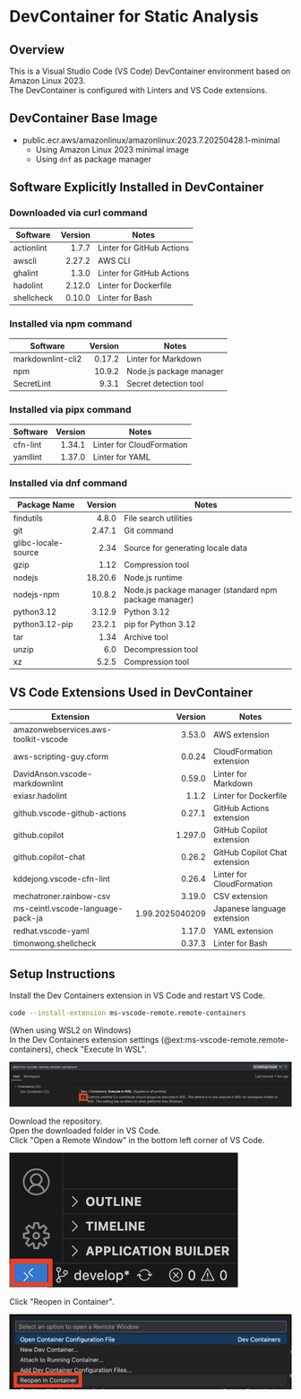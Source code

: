 # DevContainer for Static Analysis

## Overview

This is a Visual Studio Code (VS Code) DevContainer environment based on Amazon Linux 2023.  
The DevContainer is configured with Linters and VS Code extensions.

## DevContainer Base Image

- public.ecr.aws/amazonlinux/amazonlinux:2023.7.20250428.1-minimal
  - Using Amazon Linux 2023 minimal image
  - Using `dnf` as package manager

## Software Explicitly Installed in DevContainer

### Downloaded via curl command

| Software | Version | Notes |
| --- | ---: | --- |
| actionlint | 1.7.7 | Linter for GitHub Actions |
| awscli | 2.27.2 | AWS CLI |
| ghalint | 1.3.0 | Linter for GitHub Actions |
| hadolint | 2.12.0 | Linter for Dockerfile |
| shellcheck | 0.10.0 | Linter for Bash |

### Installed via npm command

| Software | Version | Notes |
| --- | ---: | --- |
| markdownlint-cli2 | 0.17.2 | Linter for Markdown |
| npm | 10.9.2 | Node.js package manager |
| SecretLint | 9.3.1 | Secret detection tool |

### Installed via pipx command

| Software | Version | Notes |
| --- | ---: | --- |
| cfn-lint | 1.34.1 | Linter for CloudFormation |
| yamllint | 1.37.0 | Linter for YAML |

### Installed via dnf command

| Package Name | Version | Notes |
| --- | ---: | --- |
| findutils | 4.8.0 | File search utilities |
| git | 2.47.1 | Git command |
| glibc-locale-source | 2.34 | Source for generating locale data |
| gzip | 1.12 | Compression tool |
| nodejs | 18.20.6 | Node.js runtime |
| nodejs-npm | 10.8.2 | Node.js package manager (standard npm package manager) |
| python3.12 | 3.12.9 | Python 3.12 |
| python3.12-pip | 23.2.1 | pip for Python 3.12 |
| tar | 1.34 | Archive tool |
| unzip | 6.0 | Decompression tool |
| xz | 5.2.5 | Compression tool |

## VS Code Extensions Used in DevContainer

| Extension | Version | Notes |
| --- | ---: | --- |
| amazonwebservices.aws-toolkit-vscode | 3.53.0 | AWS extension |
| aws-scripting-guy.cform | 0.0.24 | CloudFormation extension |
| DavidAnson.vscode-markdownlint | 0.59.0 | Linter for Markdown |
| exiasr.hadolint | 1.1.2 | Linter for Dockerfile |
| github.vscode-github-actions | 0.27.1 | GitHub Actions extension |
| github.copilot | 1.297.0 | GitHub Copilot extension |
| github.copilot-chat | 0.26.2 | GitHub Copilot Chat extension |
| kddejong.vscode-cfn-lint | 0.26.4 | Linter for CloudFormation |
| mechatroner.rainbow-csv | 3.19.0 | CSV extension |
| ms-ceintl.vscode-language-pack-ja | 1.99.2025040209 | Japanese language extension |
| redhat.vscode-yaml | 1.17.0 | YAML extension |
| timonwong.shellcheck | 0.37.3 | Linter for Bash |

## Setup Instructions

Install the Dev Containers extension in VS Code and restart VS Code.

```bash
code --install-extension ms-vscode-remote.remote-containers
```

(When using WSL2 on Windows)  
In the Dev Containers extension settings (@ext:ms-vscode-remote.remote-containers), check "Execute In WSL".  

![Open a Remote Window](./images/VSCode_image_01.png)  

Download the repository.  
Open the downloaded folder in VS Code.  
Click "Open a Remote Window" in the bottom left corner of VS Code.

![Open a Remote Window](./images/VSCode_image_02.png)

Click "Reopen in Container".

![Reopen in Container](./images/VSCode_image_03.png)
